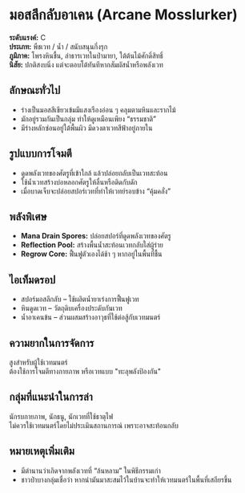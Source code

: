 # มอสลึกลับอาเคน (Arcane Mosslurker)

**ระดับแรงค์:** C  
**ประเภท:** พืชเวท / น้ำ / สนับสนุนกึ่งรุก  
**ภูมิภาค:** โพรงหินชื้น, ลำธารเวทในป่ามายา, ใต้ต้นไม้ศักดิ์สิทธิ์  
**นิสัย:** ปกติสงบนิ่ง แต่จะตอบโต้ทันทีหากสัมผัสน้ำหรือพลังเวท

## ลักษณะทั่วไป
- ร่างเป็นมอสสีเขียวเข้มมีแสงเรืองอ่อน ๆ คลุมตามหินและรากไม้  
- มักอยู่รวมกันเป็นกลุ่ม ทำให้ดูเหมือนเพียง “ธรรมชาติ”  
- มีร่างหลักซ่อนอยู่ใต้พื้นผิว มีดวงตาเวทสีฟ้าอยู่ภายใน

## รูปแบบการโจมตี
- ดูดพลังเวทของศัตรูที่เข้าใกล้ แล้วปล่อยกลับเป็นเวทสะท้อน  
- ใช้น้ำเวทสร้างบ่อหลอกศัตรูให้ลื่นหรือติดกับดัก  
- เมื่อบาดเจ็บจะปล่อยสปอร์เวทที่ทำให้เวทย์รอบข้าง “คุ้มคลั่ง”

## พลังพิเศษ
- **Mana Drain Spores:** ปล่อยสปอร์ที่ดูดพลังเวทของศัตรู  
- **Reflection Pool:** สร้างพื้นน้ำสะท้อนเวทกลับใส่ผู้ร่าย  
- **Regrow Core:** ฟื้นฟูตัวเองได้ช้า ๆ หากอยู่ในพื้นที่ชื้น

## ไอเท็มดรอป
- สปอร์มอสลึกลับ – ใช้ผลิตน้ำยาเร่งการฟื้นฟูเวท  
- หินดูดเวท – วัตถุดิบเครื่องประดับกันเวท  
- น้ำอาเคนข้น – ส่วนผสมสร้างอาวุธที่ใช้ต่อสู้กับเวทมนตร์

## ความยากในการจัดการ
สูงสำหรับผู้ใช้เวทมนตร์  
ต้องใช้การโจมตีทางกายภาพ หรือเวทแบบ "ทะลุพลังป้องกัน"

## กลุ่มที่แนะนำในการล่า
นักรบกายภาพ, นักธนู, นักเวทที่ใช้ธาตุไฟ  
ไม่ควรใช้เวทมนตร์โดยไม่ประเมินสถานการณ์ เพราะอาจสะท้อนกลับ

## หมายเหตุเพิ่มเติม
- มีตำนานว่าเกิดจากพลังเวทที่ “ล้นหลาม” ในพิธีกรรมเก่า  
- ชาวป่าบางกลุ่มเชื่อว่า หากนำมันมาสะสมไว้ในบ้านจะทำให้เวทมนตร์ในพื้นที่เสถียรขึ้น
